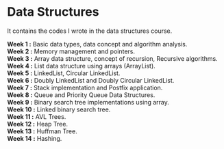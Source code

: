 # Data Structures
It contains the codes I wrote in the data structures course.

<b>Week 1 :</b> Basic data types, data concept and algorithm analysis. <br>
<b>Week 2 :</b> Memory management and pointers. <br>
<b>Week 3 :</b> Array data structure, concept of recursion, Recursive algorithms. <br>
<b>Week 4 :</b> List data structure using arrays (ArrayList). <br>
<b>Week 5 :</b> LinkedList, Circular LinkedList. <br>
<b>Week 6 :</b> Doubly LinkedList and Doubly Circular LinkedList. <br>
<b>Week 7 :</b> Stack implementation and Postfix application. <br>
<b>Week 8 :</b> Queue and Priority Queue Data Structures. <br>
<b>Week 9 :</b> Binary search tree implementations using array. <br>
<b>Week 10 :</b> Linked binary search tree. <br>
<b>Week 11 :</b> AVL Trees. <br>
<b>Week 12 :</b> Heap Tree. <br>
<b>Week 13 :</b> Huffman Tree. <br>
<b>Week 14 :</b> Hashing. <br>
